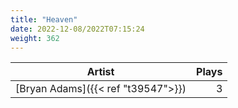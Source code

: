 ```yaml
---
title: "Heaven"
date: 2022-12-08/2022T07:15:24
weight: 362
---
```




 Artist | Plays 
----- | -----:
[Bryan Adams]({{< ref "t39547">}}) | 3
